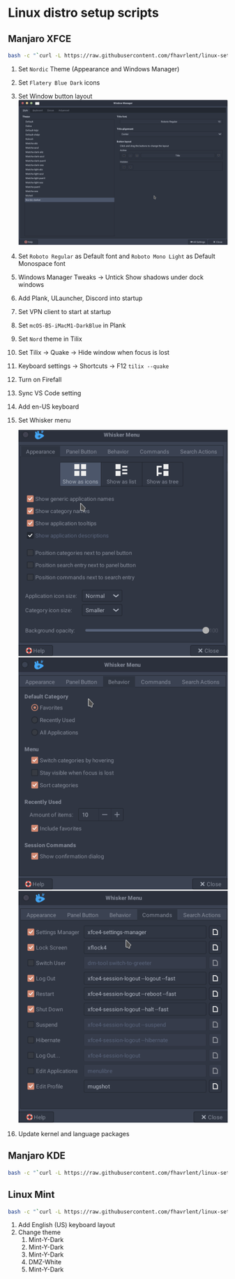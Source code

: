 # Linux distro setup scripts

## Manjaro XFCE

```bash
bash -c "`curl -L https://raw.githubusercontent.com/fhavrlent/linux-setup/main/manjaro-xfce.sh`"
```

1. Set `Nordic` Theme (Appearance and Windows Manager)
2. Set `Flatery Blue Dark` icons
3. Set Window button layout
   ![Window manager](assets/buttonLayout.jpg)
4. Set `Roboto Regular` as Default font and `Roboto Mono Light` as Default Monospace font
5. Windows Manager Tweaks -> Untick Show shadows under dock windows
6. Add Plank, ULauncher, Discord into startup
7. Set VPN client to start at startup
8. Set `mcOS-BS-iMacM1-DarkBlue` in Plank
9.  Set `Nord` theme in Tilix
10. Set Tilix -> Quake -> Hide window when focus is lost
11. Keyboard settings -> Shortcuts -> F12 `tilix --quake`
12. Turn on Firefall
13. Sync VS Code setting
14. Add en-US keyboard
15. Set Whisker menu
    
    ![Whisker 1](assets/whisker1.png)![Whisker 2](assets/whisker2.png)![Whisker 3](assets/whisker3.png)
16. Update kernel and language packages

## Manjaro KDE

```bash
bash -c "`curl -L https://raw.githubusercontent.com/fhavrlent/linux-setup/main/manjaro-kde.sh`"
```

## Linux Mint

```bash
bash -c "`curl -L https://raw.githubusercontent.com/fhavrlent/linux-setup/main/mint.sh`"
```

1. Add English (US) keyboard layout
2. Change theme
   1. Mint-Y-Dark
   2. Mint-Y-Dark
   3. Mint-Y-Dark
   4. DMZ-White
   5. Mint-Y-Dark
